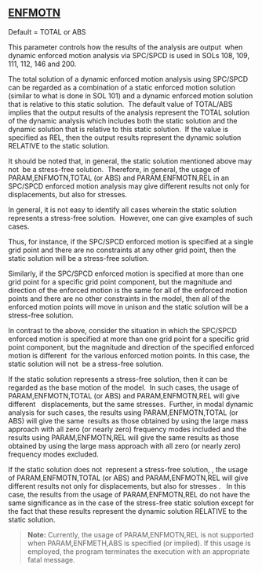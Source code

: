 ## [ENFMOTN](https://help.hexagonmi.com/bundle/MSC_Nastran_2022.4/page/Nastran_Combined_Book/qrg/parameters/TOC.ENFMOTN.xhtml)

Default = TOTAL or ABS

This parameter controls how the results of the analysis are  output  when dynamic enforced motion analysis via SPC/SPCD is used in SOLs 108, 109, 111, 112, 146 and 200.

The total solution of a dynamic enforced motion analysis using SPC/SPCD can be regarded as a combination of a static enforced motion solution (similar to what is done in SOL 101) and a dynamic enforced motion solution that is relative to this static solution.  The default value of TOTAL/ABS implies that the output results of the analysis represent the TOTAL solution of the dynamic analysis which includes both the static solution and the dynamic solution that is relative to this static solution.  If the value is specified as REL, then the output results represent the dynamic solution RELATIVE to the static solution.

It should be noted that, in general, the static solution mentioned above may  not  be a stress-free solution.  Therefore, in general, the usage of PARAM,ENFMOTN,TOTAL (or ABS) and PARAM,ENFMOTN,REL in an SPC/SPCD enforced motion analysis may give  different results not only for displacements, but also for stresses.

In general, it is not easy to identify all cases wherein the static solution represents a stress-free solution.  However, one can give examples of such cases.

Thus, for instance, if the SPC/SPCD enforced motion is specified at a single grid point and there are no constraints at any other grid point, then the static solution will be a stress-free solution.

Similarly, if the SPC/SPCD enforced motion is specified at more than one grid point for a specific grid point component, but the magnitude and direction of the enforced motion is the same for all of the enforced motion points and there are no other constraints in the model, then all of the enforced motion points will move in unison and the static solution will be a stress-free solution.

In contrast to the above, consider the situation in which the SPC/SPCD enforced motion is specified at more than one grid point for a specific grid point component, but the magnitude and direction of the specified enforced motion is  different  for the various enforced motion points. In this case, the static solution will  not  be a stress-free solution.

If the static solution represents a stress-free solution, then it can be regarded as the base motion of the model.  In such cases, the usage of PARAM,ENFMOTN,TOTAL (or ABS) and PARAM,ENFMOTN,REL will give  different   displacements, but the same stresses.  Further, in modal dynamic analysis for such cases, the results using PARAM,ENFMOTN,TOTAL (or ABS) will give the  same  results as those obtained by using the large mass approach with all zero (or nearly zero) frequency modes included and the results using PARAM,ENFMOTN,REL will give the same results as those obtained by using the large mass approach with all zero (or nearly zero) frequency modes excluded.

If the static solution does  not  represent a stress-free solution, , the usage of PARAM,ENFMOTN,TOTAL (or ABS) and PARAM,ENFMOTN,REL will give  different results not only for displacements, but also for stresses .   In this case, the results from the usage of PARAM,ENFMOTN,REL do not have the same significance as in the case of the stress-free static solution except for the fact that these results represent the dynamic solution RELATIVE to the static solution.

> **Note:** Currently, the usage of PARAM,ENFMOTN,REL is not supported when PARAM,ENFMETH,ABS is specified (or implied). If this usage is employed, the program terminates the execution with an appropriate fatal message.
